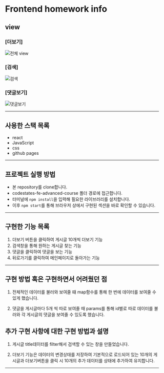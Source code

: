 # Frontend homework info

## view

### [더보기]

![전체 view](https://user-images.githubusercontent.com/81045794/183086108-9bac767f-af1d-4115-b464-fd35a73e2a3f.gif)

### [검색]

![검색](https://user-images.githubusercontent.com/81045794/183086523-9939c558-532c-422d-9bdf-6167a3d3eaa7.gif)

### [댓글보기]

![댓글보기](https://user-images.githubusercontent.com/81045794/183086959-64a4103c-9080-4f9d-b8f9-e75705d15dc5.gif)

---
## 사용한 스택 목록

- react
- JavaScript
- css
- github pages
---

## 프로젝트 실행 방법

- 본 repository를 clone합니다.
- codestates-fe-advanced-course 폴더 경로에 접근합니다.
- 터미널에 `npm install`을 입력해 필요한 라이브러리를 설치합니다.
- 이후 `npm start`를 통해 브라우저 상에서 구현된 섹션을 바로 확인할 수 있습니다.

---

## 구현한 기능 목록

1. 더보기 버튼을 클릭하여 게시글 10개씩 더보기 기능
2. 검색창을 통해 원하는 게시글 찾는 기능
3. 댓글을 클릭하여 댓글을 보는 기능
4. 뒤로가기를 클릭하여 메인페이지로 돌아가는 기능

---

## 구현 방법 혹은 구현하면서 어려웠던 점

1. 전체적인 데이터를 불러와 보여줄 떄 map함수를 통해 한 번에 데이터를 보여줄 수 있게 했습니다.

2. 댓글을 게시글마다 5개 씩 따로 보여줄 때 params를 통해 id별로 따로 데이터를 불러와 각 게시글의 댓글을 보여줄 수 있도록 했습니다.

## 추가 구현 사항에 대한 구현 방법과 설명

1. 게시글 title데이터를 filter해서 검색할 수 있는 창을 만들었습니다.

2. 더보기 기능은 데이터의 변경상태를 저장하여 기본적으로 로드되어 있는 10개의 게시글과 더보기버튼을 클릭 시 10개의 추가 데이터를 상태에 추가하여 유지합니다.

---
